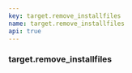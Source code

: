 ```yaml
---
key: target.remove_installfiles
name: target.remove_installfiles
api: true
---
```


### target.remove_installfiles
